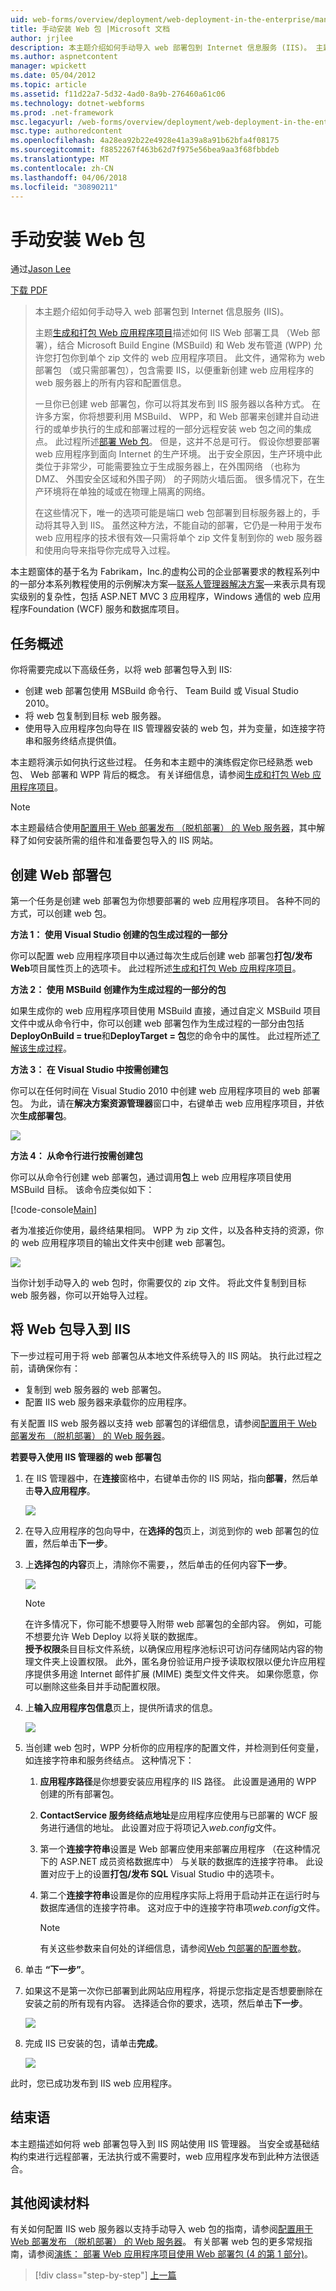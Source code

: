 ```yaml
---
uid: web-forms/overview/deployment/web-deployment-in-the-enterprise/manually-installing-web-packages
title: 手动安装 Web 包 |Microsoft 文档
author: jrjlee
description: 本主题介绍如何手动导入 web 部署包到 Internet 信息服务 (IIS)。 主题生成和打包 Web Applicati...
ms.author: aspnetcontent
manager: wpickett
ms.date: 05/04/2012
ms.topic: article
ms.assetid: f11d22a7-5d32-4ad0-8a9b-276460a61c06
ms.technology: dotnet-webforms
ms.prod: .net-framework
msc.legacyurl: /web-forms/overview/deployment/web-deployment-in-the-enterprise/manually-installing-web-packages
msc.type: authoredcontent
ms.openlocfilehash: 4a28ea92b22e4928e41a39a8a91b62bfa4f08175
ms.sourcegitcommit: f8852267f463b62d7f975e56bea9aa3f68fbbdeb
ms.translationtype: MT
ms.contentlocale: zh-CN
ms.lasthandoff: 04/06/2018
ms.locfileid: "30890211"
---
```

<a name="manually-installing-web-packages"></a>手动安装 Web 包
====================
通过[Jason Lee](https://github.com/jrjlee)

[下载 PDF](https://msdnshared.blob.core.windows.net/media/MSDNBlogsFS/prod.evol.blogs.msdn.com/CommunityServer.Blogs.Components.WeblogFiles/00/00/00/63/56/8130.DeployingWebAppsInEnterpriseScenarios.pdf)

> 本主题介绍如何手动导入 web 部署包到 Internet 信息服务 (IIS)。
> 
> 主题[生成和打包 Web 应用程序项目](building-and-packaging-web-application-projects.md)描述如何 IIS Web 部署工具 （Web 部署），结合 Microsoft Build Engine (MSBuild) 和 Web 发布管道 (WPP) 允许您打包你到单个 zip 文件的 web 应用程序项目。 此文件，通常称为 web 部署包 （或只需部署包），包含需要 IIS，以便重新创建 web 应用程序的 web 服务器上的所有内容和配置信息。
> 
> 一旦你已创建 web 部署包，你可以将其发布到 IIS 服务器以各种方式。 在许多方案，你将想要利用 MSBuild、 WPP，和 Web 部署来创建并自动进行的或单步执行的生成和部署过程的一部分远程安装 web 包之间的集成点。 此过程所述[部署 Web 包](deploying-web-packages.md)。 但是，这并不总是可行。 假设你想要部署 web 应用程序到面向 Internet 的生产环境。 出于安全原因，生产环境中此类位于非常少，可能需要独立于生成服务器上，在外围网络 （也称为 DMZ、 外围安全区域和外围子网） 的子网防火墙后面。 很多情况下，在生产环境将在单独的域或在物理上隔离的网络。
> 
> 在这些情况下，唯一的选项可能是端口 web 包部署到目标服务器上的，手动将其导入到 IIS。 虽然这种方法，不能自动的部署，它仍是一种用于发布 web 应用程序的技术很有效&#x2014;只需将单个 zip 文件复制到你的 web 服务器和使用向导来指导你完成导入过程。


本主题窗体的基于名为 Fabrikam，Inc.的虚构公司的企业部署要求的教程系列中的一部分本系列教程使用的示例解决方案&#x2014;[联系人管理器解决方案](the-contact-manager-solution.md)&#x2014;来表示具有现实级别的复杂性，包括 ASP.NET MVC 3 应用程序，Windows 通信的 web 应用程序Foundation (WCF) 服务和数据库项目。

## <a name="task-overview"></a>任务概述

你将需要完成以下高级任务，以将 web 部署包导入到 IIS:

- 创建 web 部署包使用 MSBuild 命令行、 Team Build 或 Visual Studio 2010。
- 将 web 包复制到目标 web 服务器。
- 使用导入应用程序包向导在 IIS 管理器安装的 web 包，并为变量，如连接字符串和服务终结点提供值。

本主题将演示如何执行这些过程。 任务和本主题中的演练假定你已经熟悉 web 包、 Web 部署和 WPP 背后的概念。 有关详细信息，请参阅[生成和打包 Web 应用程序项目](building-and-packaging-web-application-projects.md)。

> [!NOTE]
> 本主题最结合使用[配置用于 Web 部署发布 （脱机部署） 的 Web 服务器](../configuring-server-environments-for-web-deployment/configuring-a-web-server-for-web-deploy-publishing-offline-deployment.md)，其中解释了如何安装所需的组件和准备要包导入的 IIS 网站。


## <a name="create-a-web-deployment-package"></a>创建 Web 部署包

第一个任务是创建 web 部署包为你想要部署的 web 应用程序项目。 各种不同的方式，可以创建 web 包。

**方法 1： 使用 Visual Studio 创建的包生成过程的一部分**

你可以配置 web 应用程序项目中以通过每次生成后创建 web 部署包**打包/发布 Web**项目属性页上的选项卡。 此过程所述[生成和打包 Web 应用程序项目](building-and-packaging-web-application-projects.md)。

**方法 2： 使用 MSBuild 创建作为生成过程的一部分的包**

如果生成你的 web 应用程序项目使用 MSBuild 直接，通过自定义 MSBuild 项目文件中或从命令行中，你可以创建 web 部署包作为生成过程的一部分由包括**DeployOnBuild = true**和**DeployTarget = 包**您的命令中的属性。 此过程所述[了解该生成过程](understanding-the-build-process.md)。

**方法 3： 在 Visual Studio 中按需创建包**

你可以在任何时间在 Visual Studio 2010 中创建 web 应用程序项目的 web 部署包。 为此，请在**解决方案资源管理器**窗口中，右键单击 web 应用程序项目，并依次**生成部署包**。

![](manually-installing-web-packages/_static/image1.png)

**方法 4： 从命令行进行按需创建包**

你可以从命令行创建 web 部署包，通过调用**包**上 web 应用程序项目使用 MSBuild 目标。 该命令应类似如下：


[!code-console[Main](manually-installing-web-packages/samples/sample1.cmd)]


者为准接近你使用，最终结果相同。 WPP 为 zip 文件，以及各种支持的资源，你的 web 应用程序项目的输出文件夹中创建 web 部署包。

![](manually-installing-web-packages/_static/image2.png)

当你计划手动导入的 web 包时，你需要仅的 zip 文件。 将此文件复制到目标 web 服务器，你可以开始导入过程。

## <a name="import-a-web-package-into-iis"></a>将 Web 包导入到 IIS

下一步过程可用于将 web 部署包从本地文件系统导入的 IIS 网站。 执行此过程之前，请确保你有：

- 复制到 web 服务器的 web 部署包。
- 配置 IIS web 服务器来承载你的应用程序。

有关配置 IIS web 服务器以支持 web 部署包的详细信息，请参阅[配置用于 Web 部署发布 （脱机部署） 的 Web 服务器](../configuring-server-environments-for-web-deployment/configuring-a-web-server-for-web-deploy-publishing-offline-deployment.md)。

**若要导入使用 IIS 管理器的 web 部署包**

1. 在 IIS 管理器中，在**连接**窗格中，右键单击你的 IIS 网站，指向**部署**，然后单击**导入应用程序**。

    ![](manually-installing-web-packages/_static/image3.png)
2. 在导入应用程序的包向导中，在**选择的包**页上，浏览到你的 web 部署包的位置，然后单击**下一步**。
3. 上**选择包的内容**页上，清除你不需要，，然后单击的任何内容**下一步**。

    ![](manually-installing-web-packages/_static/image4.png)

    > [!NOTE]
    > 在许多情况下，你可能不想要导入附带 web 部署包的全部内容。 例如，可能不想要允许 Web Deploy 以将关联的数据库。  
    > **授予权限**条目目标文件系统，以确保应用程序池标识可访问存储网站内容的物理文件夹上设置权限。 此外，匿名身份验证用户授予读取权限以便允许应用程序提供多用途 Internet 邮件扩展 (MIME) 类型文件文件夹。 如果你愿意，你可以删除这些条目并手动配置权限。
4. 上**输入应用程序包信息**页上，提供所请求的信息。

    ![](manually-installing-web-packages/_static/image5.png)
5. 当创建 web 包时，WPP 分析你的应用程序的配置文件，并检测到任何变量，如连接字符串和服务终结点。 这种情况下：

    1. **应用程序路径**是你想要安装应用程序的 IIS 路径。 此设置是通用的 WPP 创建的所有部署包。
    2. **ContactService 服务终结点地址**是应用程序应使用与已部署的 WCF 服务进行通信的地址。 此设置对应于将项记入*web.config*文件。
    3. 第一个**连接字符串**设置是 Web 部署应使用来部署应用程序 （在这种情况下的 ASP.NET 成员资格数据库中） 与关联的数据库的连接字符串。 此设置对应于上的设置**打包/发布 SQL** Visual Studio 中的选项卡。
    4. 第二个**连接字符串**设置是你的应用程序实际上将用于启动并正在运行时与数据库通信的连接字符串。 这对应于中的连接字符串项*web.config*文件。

        > [!NOTE]
        > 有关这些参数来自何处的详细信息，请参阅[Web 包部署的配置参数](configuring-parameters-for-web-package-deployment.md)。
6. 单击 **“下一步”**。
7. 如果这不是第一次你已部署到此网站应用程序，将提示您指定是否想要删除在安装之前的所有现有内容。 选择适合你的要求，选项，然后单击**下一步**。

    ![](manually-installing-web-packages/_static/image6.png)
8. 完成 IIS 已安装的包，请单击**完成**。

    ![](manually-installing-web-packages/_static/image7.png)

此时，您已成功发布到 IIS web 应用程序。

## <a name="conclusion"></a>结束语

本主题描述如何将 web 部署包导入到 IIS 网站使用 IIS 管理器。 当安全或基础结构约束进行远程部署，无法执行或不需要时，web 应用程序发布到此种方法很适合。

## <a name="further-reading"></a>其他阅读材料

有关如何配置 IIS web 服务器以支持手动导入 web 包的指南，请参阅[配置用于 Web 部署发布 （脱机部署） 的 Web 服务器](../configuring-server-environments-for-web-deployment/configuring-a-web-server-for-web-deploy-publishing-offline-deployment.md)。 有关部署 web 包的更多常规指南，请参阅[演练： 部署 Web 应用程序项目使用 Web 部署包 (4 的第 1 部分)](https://msdn.microsoft.com/library/dd483479.aspx)。

> [!div class="step-by-step"]
> [上一篇](creating-and-running-a-deployment-command-file.md)
